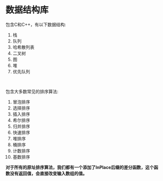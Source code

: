 # 数据结构库
包含C和C++，有以下数据结构:
1. 栈
2. 队列
3. 哈希散列表
4. 二叉树
5. 图
6. 堆
7. 优先队列
</br>

包含大多数常见的排序算法:  
1. 冒泡排序
2. 选择排序
3. 插入排序
4. 希尔排序
5. 归并排序
6. 快速排序
7. 堆排序
8. 桶排序
9. 计数排序
10. 基数排序

**对于所有的原址排序算法，我们都有一个添加了InPlace后缀的差分函数，这个函数没有返回值，会直接改变输入数组的值。**